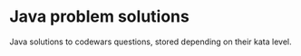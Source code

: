 # Java problem solutions

Java solutions to codewars questions, stored depending on their kata level.
